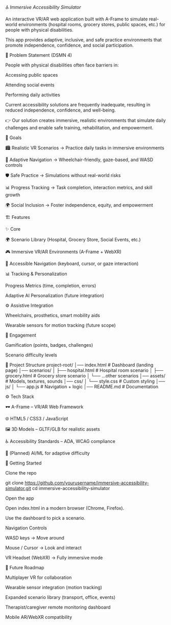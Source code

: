 *♿ Immersive Accessibility Simulator*

An interactive VR/AR web application built with A-Frame
 to simulate real-world environments (hospital rooms, grocery stores, public spaces, etc.) for people with physical disabilities.

This app provides adaptive, inclusive, and safe practice environments that promote independence, confidence, and social participation.

📌 Problem Statement (DSMN 4)

People with physical disabilities often face barriers in:

Accessing public spaces

Attending social events

Performing daily activities

Current accessibility solutions are frequently inadequate, resulting in reduced independence, confidence, and well-being.

👉 Our solution creates immersive, realistic environments that simulate daily challenges and enable safe training, rehabilitation, and empowerment.

🎯 Goals

🏙 Realistic VR Scenarios → Practice daily tasks in immersive environments

🧭 Adaptive Navigation → Wheelchair-friendly, gaze-based, and WASD controls

🛡 Safe Practice → Simulations without real-world risks

📊 Progress Tracking → Task completion, interaction metrics, and skill growth

🌍 Social Inclusion → Foster independence, equity, and empowerment

🏗 Features

✨ Core

🌍 Scenario Library (Hospital, Grocery Store, Social Events, etc.)

🎮 Immersive VR/AR Environments (A-Frame + WebXR)

🧭 Accessible Navigation (keyboard, cursor, or gaze interaction)

📊 Tracking & Personalization

Progress Metrics (time, completion, errors)

Adaptive AI Personalization (future integration)

⚙ Assistive Integration

Wheelchairs, prosthetics, smart mobility aids

Wearable sensors for motion tracking (future scope)

🎲 Engagement

Gamification (points, badges, challenges)

Scenario difficulty levels

📂 Project Structure
project-root/
│── index.html              # Dashboard (landing page)
│── scenarios/
│   ├── hospital.html       # Hospital room scenario
│   ├── grocery.html        # Grocery store scenario
│   └── ...other scenarios
│── assets/                 # Models, textures, sounds
│── css/
│   └── style.css           # Custom styling
│── js/
│   └── app.js              # Navigation + logic
│── README.md               # Documentation

⚙️ Tech Stack

🕶 A-Frame – VR/AR Web Framework

🌐 HTML5 / CSS3 / JavaScript

🖼 3D Models – GLTF/GLB for realistic assets

♿ Accessibility Standards – ADA, WCAG compliance

🤖 (Planned) AI/ML for adaptive difficulty

🚀 Getting Started

Clone the repo

git clone https://github.com/yourusername/immersive-accessibility-simulator.git
cd immersive-accessibility-simulator


Open the app

Open index.html in a modern browser (Chrome, Firefox).

Use the dashboard to pick a scenario.

Navigation Controls

WASD keys → Move around

Mouse / Cursor → Look and interact

VR Headset (WebXR) → Fully immersive mode

🔮 Future Roadmap

 Multiplayer VR for collaboration

 Wearable sensor integration (motion tracking)

 Expanded scenario library (transport, office, events)

 Therapist/caregiver remote monitoring dashboard

 Mobile AR/WebXR compatibility
